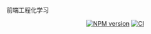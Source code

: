 <p>前端工程化学习</p>
<p>
<p align="center">
    <a href="https://www.npmjs.com/package/smarty-admin-ui"><img src="https://img.shields.io/npm/v/smarty-admin-ui?color=c95f8b&amp;label=" alt="NPM version"></a>
    <a href="https://github.com/smarty-team/smarty-admin/actions/workflows/main.yml"><img src="https://github.com/studymachiney/smart-ui-vite/actions/workflows/main.yml/badge.svg?branch=main" alt="CI" style="max-width: 100%;"></a>
</p>